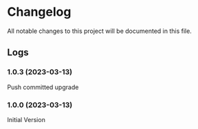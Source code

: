 # Changelog

All notable changes to this project will be documented in this file.

## Logs

### 1.0.3 (2023-03-13)

Push committed upgrade

### 1.0.0 (2023-03-13)

Initial Version
